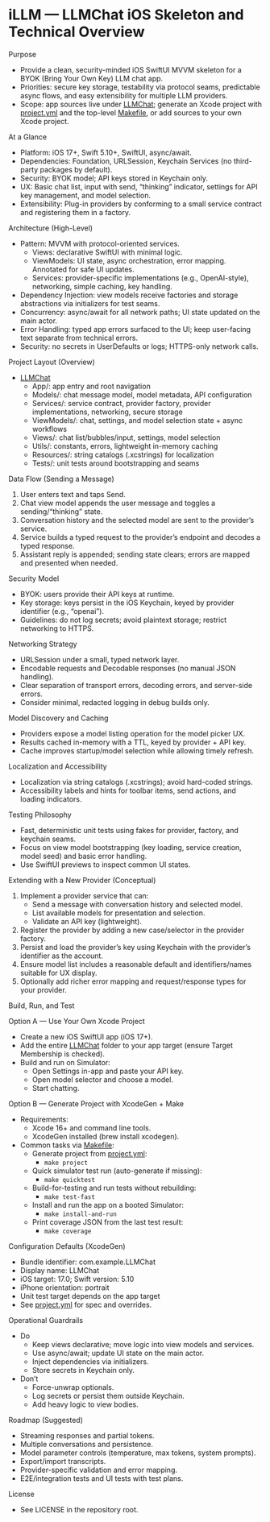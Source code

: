 # iLLM — LLMChat iOS Skeleton and Technical Overview

Purpose
- Provide a clean, security-minded iOS SwiftUI MVVM skeleton for a BYOK (Bring Your Own Key) LLM chat app.
- Priorities: secure key storage, testability via protocol seams, predictable async flows, and easy extensibility for multiple LLM providers.
- Scope: app sources live under [LLMChat](LLMChat); generate an Xcode project with [project.yml](project.yml) and the top-level [Makefile](Makefile), or add sources to your own Xcode project.

At a Glance
- Platform: iOS 17+, Swift 5.10+, SwiftUI, async/await.
- Dependencies: Foundation, URLSession, Keychain Services (no third-party packages by default).
- Security: BYOK model; API keys stored in Keychain only.
- UX: Basic chat list, input with send, “thinking” indicator, settings for API key management, and model selection.
- Extensibility: Plug-in providers by conforming to a small service contract and registering them in a factory.

Architecture (High-Level)
- Pattern: MVVM with protocol-oriented services.
  - Views: declarative SwiftUI with minimal logic.
  - ViewModels: UI state, async orchestration, error mapping. Annotated for safe UI updates.
  - Services: provider-specific implementations (e.g., OpenAI-style), networking, simple caching, key handling.
- Dependency Injection: view models receive factories and storage abstractions via initializers for test seams.
- Concurrency: async/await for all network paths; UI state updated on the main actor.
- Error Handling: typed app errors surfaced to the UI; keep user-facing text separate from technical errors.
- Security: no secrets in UserDefaults or logs; HTTPS-only network calls.

Project Layout (Overview)
- [LLMChat](LLMChat)
  - App/: app entry and root navigation
  - Models/: chat message model, model metadata, API configuration
  - Services/: service contract, provider factory, provider implementations, networking, secure storage
  - ViewModels/: chat, settings, and model selection state + async workflows
  - Views/: chat list/bubbles/input, settings, model selection
  - Utils/: constants, errors, lightweight in-memory caching
  - Resources/: string catalogs (.xcstrings) for localization
  - Tests/: unit tests around bootstrapping and seams

Data Flow (Sending a Message)
1) User enters text and taps Send.
2) Chat view model appends the user message and toggles a sending/“thinking” state.
3) Conversation history and the selected model are sent to the provider’s service.
4) Service builds a typed request to the provider’s endpoint and decodes a typed response.
5) Assistant reply is appended; sending state clears; errors are mapped and presented when needed.

Security Model
- BYOK: users provide their API keys at runtime.
- Key storage: keys persist in the iOS Keychain, keyed by provider identifier (e.g., “openai”).
- Guidelines: do not log secrets; avoid plaintext storage; restrict networking to HTTPS.

Networking Strategy
- URLSession under a small, typed network layer.
- Encodable requests and Decodable responses (no manual JSON handling).
- Clear separation of transport errors, decoding errors, and server-side errors.
- Consider minimal, redacted logging in debug builds only.

Model Discovery and Caching
- Providers expose a model listing operation for the model picker UX.
- Results cached in-memory with a TTL, keyed by provider + API key.
- Cache improves startup/model selection while allowing timely refresh.

Localization and Accessibility
- Localization via string catalogs (.xcstrings); avoid hard-coded strings.
- Accessibility labels and hints for toolbar items, send actions, and loading indicators.

Testing Philosophy
- Fast, deterministic unit tests using fakes for provider, factory, and keychain seams.
- Focus on view model bootstrapping (key loading, service creation, model seed) and basic error handling.
- Use SwiftUI previews to inspect common UI states.

Extending with a New Provider (Conceptual)
1) Implement a provider service that can:
   - Send a message with conversation history and selected model.
   - List available models for presentation and selection.
   - Validate an API key (lightweight).
2) Register the provider by adding a new case/selector in the provider factory.
3) Persist and load the provider’s key using Keychain with the provider’s identifier as the account.
4) Ensure model list includes a reasonable default and identifiers/names suitable for UX display.
5) Optionally add richer error mapping and request/response types for your provider.

Build, Run, and Test

Option A — Use Your Own Xcode Project
- Create a new iOS SwiftUI app (iOS 17+).
- Add the entire [LLMChat](LLMChat) folder to your app target (ensure Target Membership is checked).
- Build and run on Simulator:
  - Open Settings in-app and paste your API key.
  - Open model selector and choose a model.
  - Start chatting.

Option B — Generate Project with XcodeGen + Make
- Requirements:
  - Xcode 16+ and command line tools.
  - XcodeGen installed (brew install xcodegen).
- Common tasks via [Makefile](Makefile):
  - Generate project from [project.yml](project.yml):
    - `make project`
  - Quick simulator test run (auto-generate if missing):
    - `make quicktest`
  - Build-for-testing and run tests without rebuilding:
    - `make test-fast`
  - Install and run the app on a booted Simulator:
    - `make install-and-run`
  - Print coverage JSON from the last test result:
    - `make coverage`

Configuration Defaults (XcodeGen)
- Bundle identifier: com.example.LLMChat
- Display name: LLMChat
- iOS target: 17.0; Swift version: 5.10
- iPhone orientation: portrait
- Unit test target depends on the app target
- See [project.yml](project.yml) for spec and overrides.

Operational Guardrails
- Do
  - Keep views declarative; move logic into view models and services.
  - Use async/await; update UI state on the main actor.
  - Inject dependencies via initializers.
  - Store secrets in Keychain only.
- Don’t
  - Force-unwrap optionals.
  - Log secrets or persist them outside Keychain.
  - Add heavy logic to view bodies.

Roadmap (Suggested)
- Streaming responses and partial tokens.
- Multiple conversations and persistence.
- Model parameter controls (temperature, max tokens, system prompts).
- Export/import transcripts.
- Provider-specific validation and error mapping.
- E2E/integration tests and UI tests with test plans.

License
- See LICENSE in the repository root.